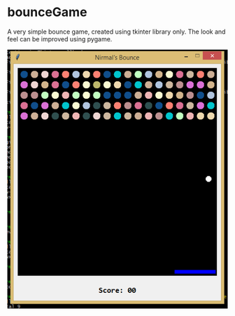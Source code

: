# bounceGame

A very simple bounce game, created using tkinter library only.
The look and feel can be improved using pygame.

![Screenshot](https://github.com/NirmalVatsyayan/bounceGame/blob/master/bounce.png)
